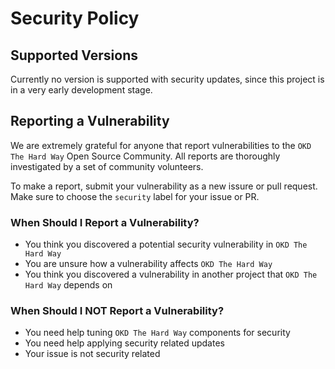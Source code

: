 # Security Policy

## Supported Versions

Currently no version is supported with security updates, since this project is
in a very early development stage.

## Reporting a Vulnerability

We are extremely grateful for anyone that report vulnerabilities to the `OKD The
Hard Way` Open Source Community. All reports are thoroughly investigated by a
set of community volunteers.

To make a report, submit your vulnerability as a new issure or pull request.
Make sure to choose the `security` label for your issue or PR.

### When Should I Report a Vulnerability?

* You think you discovered a potential security vulnerability in `OKD The Hard
  Way`
* You are unsure how a vulnerability affects `OKD The Hard Way`
* You think you discovered a vulnerability in another project that `OKD The Hard
  Way` depends on

### When Should I NOT Report a Vulnerability?

* You need help tuning `OKD The Hard Way` components for security
* You need help applying security related updates
* Your issue is not security related
